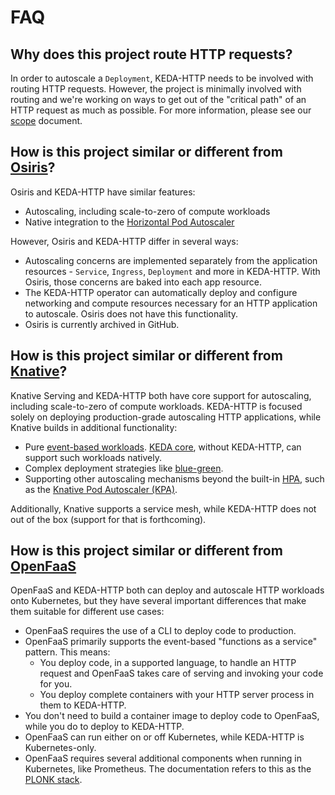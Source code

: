 # FAQ

## Why does this project route HTTP requests?

In order to autoscale a `Deployment`, KEDA-HTTP needs to be involved with routing HTTP requests. However, the project is minimally involved with routing and we're working on ways to get out of the "critical path" of an HTTP request as much as possible. For more information, please see our [scope](./scope.md) document.

## How is this project similar or different from [Osiris](https://github.com/deislabs/osiris)?

Osiris and KEDA-HTTP have similar features:

- Autoscaling, including scale-to-zero of compute workloads
- Native integration to the [Horizontal Pod Autoscaler](https://kubernetes.io/docs/tasks/run-application/horizontal-pod-autoscale/)

However, Osiris and KEDA-HTTP differ in several ways:

- Autoscaling concerns are implemented separately from the application resources - `Service`, `Ingress`, `Deployment` and more in KEDA-HTTP. With Osiris, those concerns are baked into each app resource.
- The KEDA-HTTP operator can automatically deploy and configure networking and compute resources necessary for an HTTP application to autoscale. Osiris does not have this functionality.
- Osiris is currently archived in GitHub.

## How is this project similar or different from [Knative](https://knative.dev/)?

Knative Serving and KEDA-HTTP both have core support for autoscaling, including scale-to-zero of compute workloads. KEDA-HTTP is focused solely on deploying production-grade autoscaling HTTP applications, while Knative builds in additional functionality:

- Pure [event-based workloads](https://knative.dev/docs/eventing/). [KEDA core](https://github.com/kedacore/keda), without KEDA-HTTP, can support such workloads natively.
- Complex deployment strategies like [blue-green](https://knative.dev/docs/serving/samples/blue-green-deployment/).
- Supporting other autoscaling mechanisms beyond the built-in [HPA](https://kubernetes.io/docs/tasks/run-application/horizontal-pod-autoscale/), such as the [Knative Pod Autoscaler (KPA)](https://knative.dev/docs/serving/autoscaling/autoscaling-concepts/#knative-pod-autoscaler-kpa).

Additionally, Knative supports a service mesh, while KEDA-HTTP does not out of the box (support for that is forthcoming).

## How is this project similar or different from [OpenFaaS](https://www.openfaas.com/)

OpenFaaS and KEDA-HTTP both can deploy and autoscale HTTP workloads onto Kubernetes, but they have several important differences that make them suitable for different use cases:

- OpenFaaS requires the use of a CLI to deploy code to production.
- OpenFaaS primarily supports the event-based "functions as a service" pattern. This means:
  - You deploy code, in a supported language, to handle an HTTP request and OpenFaaS takes care of serving and invoking your code for you.
  - You deploy complete containers with your HTTP server process in them to KEDA-HTTP.
- You don't need to build a container image to deploy code to OpenFaaS, while you do to deploy to KEDA-HTTP.
- OpenFaaS can run either on or off Kubernetes, while KEDA-HTTP is Kubernetes-only.
- OpenFaaS requires several additional components when running in Kubernetes, like Prometheus. The documentation refers to this as the [PLONK stack](https://docs.openfaas.com/deployment/#plonk-stack).
